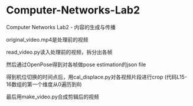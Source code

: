 # Computer-Networks-Lab2
Computer Networks Lab2 - 内容的生成与传播

original_video.mp4是处理前的视频

read_video.py读入处理前的视频，拆分出各帧

然后通过OpenPose得到对各帧做pose estimation的json file

得到机位切换的时间点后，用cal_displace.py对各视频片段进行crop (代码L15-16数组的第一个维度从0遍历到8)

最后用make_video.py合成剪辑后的视频

